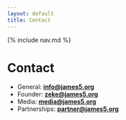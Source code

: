 ```yaml
---
layout: default
title: Contact
---
```


{% include nav.md %}

# Contact
- General: **info@james5.org**
- Founder: **zeke@james5.org**
- Media: **media@james5.org**
- Partnerships: **partner@james5.org**
